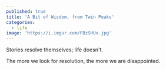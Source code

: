 ```yaml
---
published: true
title: 'A Bit of Wisdom, from Twin Peaks'
categories:
  - life
image: 'https://i.imgur.com/FBzSHUx.jpg'
---
```

Stories resolve themselves;
life doesn't.

The more we look for resolution,
the more we are disappointed.
